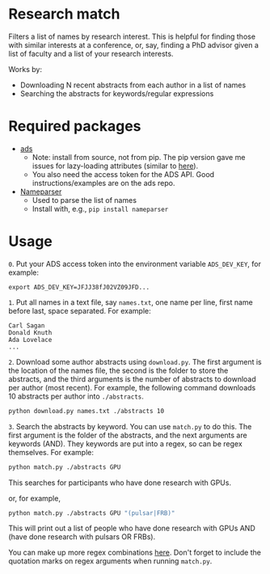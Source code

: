 # Research match
Filters a list of names by research interest. This is helpful for finding those with similar interests at a conference, or, say, finding a PhD advisor given a list of faculty and a list of your research interests.

Works by:
- Downloading N recent abstracts from each author in a list of names
- Searching the abstracts for keywords/regular expressions

# Required packages
- [ads](https://github.com/andycasey/ads)
    - Note: install from source, not from pip. The pip version gave me issues for lazy-loading attributes (similar to [here](https://github.com/andycasey/ads/issues/77)).
    - You also need the access token for the ADS API. Good instructions/examples are on the ads repo.
- [Nameparser](http://nameparser.readthedocs.io/en/latest/)
    - Used to parse the list of names
    - Install with, e.g., `pip install nameparser`


# Usage
`0`. Put your ADS access token into the environment variable `ADS_DEV_KEY`, for example:

`export ADS_DEV_KEY=JFJJ38fJ02VZ09JFD...`

`1`. Put all names in a text file, say `names.txt`, one name per line, first name before last, space separated. For example:
```
Carl Sagan
Donald Knuth
Ada Lovelace
...
```
`2`. Download some author abstracts using `download.py`. The first argument is the location of the names file, the second is the folder to store the abstracts, and the third arguments is the number of abstracts to download per author (most recent). For example, the following command downloads 10 abstracts per author into `./abstracts`.
```bash
python download.py names.txt ./abstracts 10
```
`3`. Search the abstracts by keyword. You can use `match.py` to do this. The first argument is the folder of the abstracts, and the next arguments are keywords (AND). They keywords are put into a regex, so can be regex themselves. For example:
```bash
python match.py ./abstracts GPU
```
This searches for participants who have done research with GPUs.

or, for example,
```bash
python match.py ./abstracts GPU "(pulsar|FRB)"
```
This will print out a list of people who have done research with GPUs AND (have done research with pulsars OR FRBs). 

You can make up more regex combinations [here](https://regex101.com/). Don't forget to include the quotation marks on regex arguments when running `match.py`.
